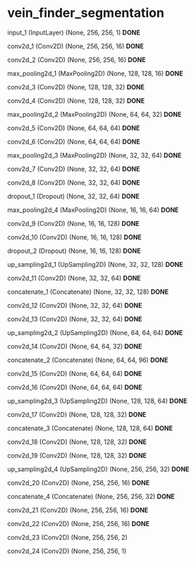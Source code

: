 # vein_finder_segmentation

input_1 (InputLayer)            (None, 256, 256, 1)     **DONE**   

conv2d_1 (Conv2D)               (None, 256, 256, 16)    **DONE**    

conv2d_2 (Conv2D)               (None, 256, 256, 16)    **DONE**

max_pooling2d_1 (MaxPooling2D)  (None, 128, 128, 16)    **DONE**

conv2d_3 (Conv2D)               (None, 128, 128, 32)    **DONE**

conv2d_4 (Conv2D)               (None, 128, 128, 32)    **DONE**

max_pooling2d_2 (MaxPooling2D)  (None, 64, 64, 32)      **DONE**

conv2d_5 (Conv2D)               (None, 64, 64, 64)      **DONE**

conv2d_6 (Conv2D)               (None, 64, 64, 64)      **DONE**

max_pooling2d_3 (MaxPooling2D)  (None, 32, 32, 64)      **DONE**

conv2d_7 (Conv2D)               (None, 32, 32, 64)      **DONE**

conv2d_8 (Conv2D)               (None, 32, 32, 64)      **DONE**

dropout_1 (Dropout)             (None, 32, 32, 64)      **DONE**

max_pooling2d_4 (MaxPooling2D)  (None, 16, 16, 64)      **DONE**

conv2d_9 (Conv2D)               (None, 16, 16, 128)     **DONE**

conv2d_10 (Conv2D)              (None, 16, 16, 128)     **DONE**

dropout_2 (Dropout)             (None, 16, 16, 128)     **DONE**

up_sampling2d_1 (UpSampling2D)  (None, 32, 32, 128)     **DONE**

conv2d_11 (Conv2D)              (None, 32, 32, 64)      **DONE**

concatenate_1 (Concatenate)     (None, 32, 32, 128)     **DONE**

conv2d_12 (Conv2D)              (None, 32, 32, 64)      **DONE**

conv2d_13 (Conv2D)              (None, 32, 32, 64)      **DONE**

up_sampling2d_2 (UpSampling2D)  (None, 64, 64, 64)      **DONE**

conv2d_14 (Conv2D)              (None, 64, 64, 32)      **DONE**

concatenate_2 (Concatenate)     (None, 64, 64, 96)      **DONE**

conv2d_15 (Conv2D)              (None, 64, 64, 64)       **DONE**

conv2d_16 (Conv2D)              (None, 64, 64, 64)       **DONE**

up_sampling2d_3 (UpSampling2D)  (None, 128, 128, 64)      **DONE**

conv2d_17 (Conv2D)              (None, 128, 128, 32)     **DONE**

concatenate_3 (Concatenate)     (None, 128, 128, 64)    **DONE**

conv2d_18 (Conv2D)              (None, 128, 128, 32)    **DONE**

conv2d_19 (Conv2D)              (None, 128, 128, 32)   **DONE**

up_sampling2d_4 (UpSampling2D)  (None, 256, 256, 32)        **DONE**

conv2d_20 (Conv2D)              (None, 256, 256, 16)        **DONE**

concatenate_4 (Concatenate)     (None, 256, 256, 32)        **DONE**

conv2d_21 (Conv2D)              (None, 256, 256, 16)       **DONE**

conv2d_22 (Conv2D)              (None, 256, 256, 16)         **DONE**

conv2d_23 (Conv2D)              (None, 256, 256, 2)

conv2d_24 (Conv2D)              (None, 256, 256, 1) 
